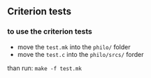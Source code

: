 
## Criterion tests

### to use the criterion tests
- move the `test.mk` into the `philo/` folder
- move the `test.c` into the `philo/srcs/` forder

than run: `make -f test.mk`
